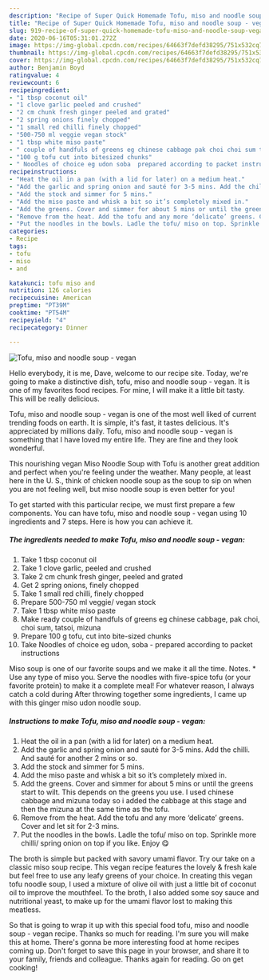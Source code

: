 ```yaml
---
description: "Recipe of Super Quick Homemade Tofu, miso and noodle soup - vegan"
title: "Recipe of Super Quick Homemade Tofu, miso and noodle soup - vegan"
slug: 919-recipe-of-super-quick-homemade-tofu-miso-and-noodle-soup-vegan
date: 2020-06-16T05:31:01.272Z
image: https://img-global.cpcdn.com/recipes/64663f7defd38295/751x532cq70/tofu-miso-and-noodle-soup-vegan-recipe-main-photo.jpg
thumbnail: https://img-global.cpcdn.com/recipes/64663f7defd38295/751x532cq70/tofu-miso-and-noodle-soup-vegan-recipe-main-photo.jpg
cover: https://img-global.cpcdn.com/recipes/64663f7defd38295/751x532cq70/tofu-miso-and-noodle-soup-vegan-recipe-main-photo.jpg
author: Benjamin Boyd
ratingvalue: 4
reviewcount: 6
recipeingredient:
- "1 tbsp coconut oil"
- "1 clove garlic peeled and crushed"
- "2 cm chunk fresh ginger peeled and grated"
- "2 spring onions finely chopped"
- "1 small red chilli finely chopped"
- "500-750 ml veggie vegan stock"
- "1 tbsp white miso paste"
- " couple of handfuls of greens eg chinese cabbage pak choi choi sum tatsoi mizuna"
- "100 g tofu cut into bitesized chunks"
- " Noodles of choice eg udon soba  prepared according to packet instructions"
recipeinstructions:
- "Heat the oil in a pan (with a lid for later) on a medium heat."
- "Add the garlic and spring onion and sauté for 3-5 mins. Add the chilli. And sauté for another 2 mins or so."
- "Add the stock and simmer for 5 mins."
- "Add the miso paste and whisk a bit so it’s completely mixed in."
- "Add the greens. Cover and simmer for about 5 mins or until the greens start to wilt. This depends on the greens you use. I used chinese cabbage and mizuna today so i added the cabbage at this stage and then the mizuna at the same time as the tofu."
- "Remove from the heat. Add the tofu and any more ‘delicate’ greens. Cover and let sit for 2-3 mins."
- "Put the noodles in the bowls. Ladle the tofu/ miso on top. Sprinkle more chilli/ spring onion on top if you like. Enjoy 😋"
categories:
- Recipe
tags:
- tofu
- miso
- and

katakunci: tofu miso and 
nutrition: 126 calories
recipecuisine: American
preptime: "PT39M"
cooktime: "PT54M"
recipeyield: "4"
recipecategory: Dinner

---
```



![Tofu, miso and noodle soup - vegan](https://img-global.cpcdn.com/recipes/64663f7defd38295/751x532cq70/tofu-miso-and-noodle-soup-vegan-recipe-main-photo.jpg)

Hello everybody, it is me, Dave, welcome to our recipe site. Today, we're going to make a distinctive dish, tofu, miso and noodle soup - vegan. It is one of my favorites food recipes. For mine, I will make it a little bit tasty. This will be really delicious.

Tofu, miso and noodle soup - vegan is one of the most well liked of current trending foods on earth. It is simple, it's fast, it tastes delicious. It's appreciated by millions daily. Tofu, miso and noodle soup - vegan is something that I have loved my entire life. They are fine and they look wonderful.

This nourishing vegan Miso Noodle Soup with Tofu is another great addition and perfect when you&#39;re feeling under the weather. Many people, at least here in the U. S., think of chicken noodle soup as the soup to sip on when you are not feeling well, but miso noodle soup is even better for you!


To get started with this particular recipe, we must first prepare a few components. You can have tofu, miso and noodle soup - vegan using 10 ingredients and 7 steps. Here is how you can achieve it.

<!--inarticleads1-->

##### The ingredients needed to make Tofu, miso and noodle soup - vegan:

1. Take 1 tbsp coconut oil
1. Take 1 clove garlic, peeled and crushed
1. Take 2 cm chunk fresh ginger, peeled and grated
1. Get 2 spring onions, finely chopped
1. Take 1 small red chilli, finely chopped
1. Prepare 500-750 ml veggie/ vegan stock
1. Take 1 tbsp white miso paste
1. Make ready  couple of handfuls of greens eg chinese cabbage, pak choi, choi sum, tatsoi, mizuna
1. Prepare 100 g tofu, cut into bite-sized chunks
1. Take  Noodles of choice eg udon, soba - prepared according to packet instructions


Miso soup is one of our favorite soups and we make it all the time. Notes. * Use any type of miso you. Serve the noodles with five-spice tofu (or your favorite protein) to make it a complete meal! For whatever reason, I always catch a cold during After throwing together some ingredients, I came up with this ginger miso udon noodle soup. 

<!--inarticleads2-->

##### Instructions to make Tofu, miso and noodle soup - vegan:

1. Heat the oil in a pan (with a lid for later) on a medium heat.
1. Add the garlic and spring onion and sauté for 3-5 mins. Add the chilli. And sauté for another 2 mins or so.
1. Add the stock and simmer for 5 mins.
1. Add the miso paste and whisk a bit so it’s completely mixed in.
1. Add the greens. Cover and simmer for about 5 mins or until the greens start to wilt. This depends on the greens you use. I used chinese cabbage and mizuna today so i added the cabbage at this stage and then the mizuna at the same time as the tofu.
1. Remove from the heat. Add the tofu and any more ‘delicate’ greens. Cover and let sit for 2-3 mins.
1. Put the noodles in the bowls. Ladle the tofu/ miso on top. Sprinkle more chilli/ spring onion on top if you like. Enjoy 😋


The broth is simple but packed with savory umami flavor. Try our take on a classic miso soup recipe. This vegan recipe features the lovely &amp; fresh kale but feel free to use any leafy greens of your choice. In creating this vegan tofu noodle soup, I used a mixture of olive oil with just a little bit of coconut oil to improve the mouthfeel. To the broth, I also added some soy sauce and nutritional yeast, to make up for the umami flavor lost to making this meatless. 

So that is going to wrap it up with this special food tofu, miso and noodle soup - vegan recipe. Thanks so much for reading. I'm sure you will make this at home. There's gonna be more interesting food at home recipes coming up. Don't forget to save this page in your browser, and share it to your family, friends and colleague. Thanks again for reading. Go on get cooking!
